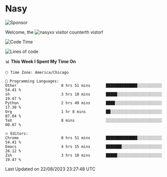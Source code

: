 # Nasy

<!--
<p align="center">
<img height="200" src="https://github-readme-stats.vercel.app/api?username=nasyxx&count_private=true&show_icons=true&theme=dracula&include_all_commits=true"/>
<img height="200" src="https://github-readme-stats.vercel.app/api/top-langs/?username=nasyxx&theme=dracula&hide=html,jupyter+notebook&count_private=true&show_icons=true"/>
</p>

  
----------------
-->

![Sponsor](https://img.shields.io/static/v1.svg?label=Sponsor&message=%E2%9D%A4&logo=GitHub&style=flat&color=pink)
 
Welcome, the ![nasyxx visitor counter](https://count.getloli.com/get/@nasyxx?theme=rule34)th vistor!
 
<!--START_SECTION:waka-->
![Code Time](http://img.shields.io/badge/Code%20Time-3%2C658%20hrs%2052%20mins-blue)

![Lines of code](https://img.shields.io/badge/From%20Hello%20World%20I%27ve%20Written-6.3%20million%20lines%20of%20code-blue)

📊 **This Week I Spent My Time On** 

```text
🕑︎ Time Zone: America/Chicago

💬 Programming Languages: 
Other                    8 hrs 51 mins       ██████████████░░░░░░░░░░░   54.41 % 
sh                       3 hrs 10 mins       █████░░░░░░░░░░░░░░░░░░░░   19.47 % 
Python                   2 hrs 49 mins       ████░░░░░░░░░░░░░░░░░░░░░   17.30 % 
Org                      1 hr 8 mins         ██░░░░░░░░░░░░░░░░░░░░░░░   07.04 % 
TeX                      8 mins              ░░░░░░░░░░░░░░░░░░░░░░░░░   00.87 % 

🔥 Editors: 
Chrome                   8 hrs 51 mins       ██████████████░░░░░░░░░░░   54.41 % 
Emacs                    4 hrs 15 mins       ███████░░░░░░░░░░░░░░░░░░   26.12 % 
Zsh                      3 hrs 10 mins       █████░░░░░░░░░░░░░░░░░░░░   19.47 % 
```


 Last Updated on 22/08/2023 23:27:48 UTC
<!--END_SECTION:waka-->

<!-- ![visitors](https://visitor-badge.laobi.icu/badge?page_id=nasyxx.nasyxx) -->
